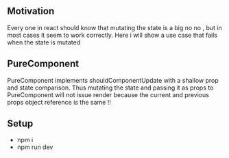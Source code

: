 <h2>Motivation</h2>
 Every one in react should know that mutating the state is a big no no , but in most cases it seem to work correctly. 
 Here i will show a use case that fails when the state is mutated

<h2>PureComponent</h2>
PureComponent implements shouldComponentUpdate with a shallow prop and state comparison. Thus mutating the state and passing it as props to PureComponent will not issue render because the current and previous props object reference is the same !!


<h2>Setup</h2>
<ul>
<li>npm i</li>
<li>npm run dev</li>
</ul>



